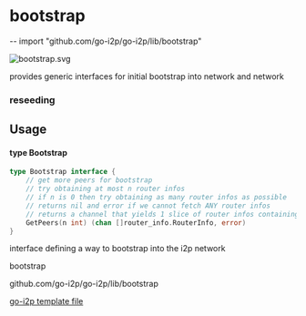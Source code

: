 # bootstrap
--
    import "github.com/go-i2p/go-i2p/lib/bootstrap"

![bootstrap.svg](bootstrap.svg)

provides generic interfaces for initial bootstrap into network and network
### reseeding

## Usage

#### type Bootstrap

```go
type Bootstrap interface {
	// get more peers for bootstrap
	// try obtaining at most n router infos
	// if n is 0 then try obtaining as many router infos as possible
	// returns nil and error if we cannot fetch ANY router infos
	// returns a channel that yields 1 slice of router infos containing n or fewer router infos, caller must close channel after use
	GetPeers(n int) (chan []router_info.RouterInfo, error)
}
```

interface defining a way to bootstrap into the i2p network



bootstrap 

github.com/go-i2p/go-i2p/lib/bootstrap

[go-i2p template file](/template.md)
